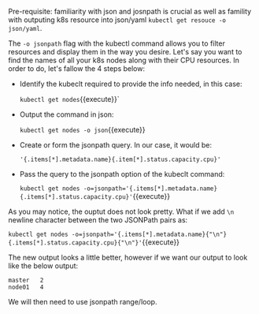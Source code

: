 Pre-requisite: familiarity with json and josnpath is crucial as well as famility with outputing k8s resource into json/yaml `kubectl get resouce -o json/yaml`.

The `-o jsonpath` flag with the kubectl command allows you to filter resources and display them in the way you desire.
Let's say you want to find the names of all your k8s nodes along with their CPU resources. In order to do, let's fallow the 4 steps below:
  
  - Identify the kubeclt required to provide the info needed, in this case:

      `kubectl get nodes`{{execute}}`

  - Output the command in json:

      `kubectl get nodes -o json`{{execute}}

  - Create or form the jsonpath query. In our case, it would be:

     `'{.items[*].metadata.name}{.item[*].status.capacity.cpu}'`
    
  - Pass the query to the jsonpath option of the kubeclt command:

     `kubectl get nodes -o=jsonpath='{.items[*].metadata.name} {.items[*].status.capacity.cpu}'`{{execute}}

As you may notice, the ouptut does not look pretty. What if we add `\n` newline character between the two JSONPath pairs as:

  `kubectl get nodes -o=jsonpath='{.items[*].metadata.name}{"\n"}{.items[*].status.capacity.cpu}{"\n"}'`{{execute}}

The new output looks a little better, however if we want our output to look like the below output:

```
master   2
node01   4
```

We will then need to use jsonpath range/loop.